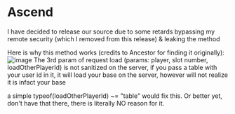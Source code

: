 # Ascend #

I have decided to release our source due to some retards bypassing my remote security (which I removed from this release) & leaking the method

Here is why this method works (credits to Ancestor for finding it originally):
![image](https://github.com/x0x37x/ascend-public-files/assets/138546622/2f2b21bc-7d44-4654-9df0-d1e941172977)
The 3rd param of request load (params: player, slot number, loadOtherPlayerId) is not sanitized on the server, if you pass a table with your user id in it, it will load your base on the server, however will not realize it is infact your base

a simple typeof(loadOtherPlayerId) ~= "table" would fix this. Or better yet, don't have that there, there is literally NO reason for it.
